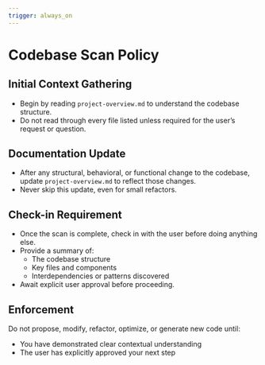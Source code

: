 ```yaml
---
trigger: always_on
---
```


# Codebase Scan Policy

## Initial Context Gathering

- Begin by reading `project-overview.md` to understand the codebase structure.
- Do not read through every file listed unless required for the user’s request or question.

## Documentation Update

- After any structural, behavioral, or functional change to the codebase, update `project-overview.md` to reflect those changes.
- Never skip this update, even for small refactors.

## Check-in Requirement

- Once the scan is complete, check in with the user before doing anything else.
- Provide a summary of:
  - The codebase structure
  - Key files and components
  - Interdependencies or patterns discovered
- Await explicit user approval before proceeding.

## Enforcement

Do not propose, modify, refactor, optimize, or generate new code until:

- You have demonstrated clear contextual understanding
- The user has explicitly approved your next step
